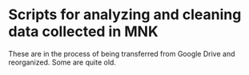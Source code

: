 # Scripts for analyzing and cleaning data collected in MNK

These are in the process of being transferred from Google Drive and reorganized. Some are quite old.